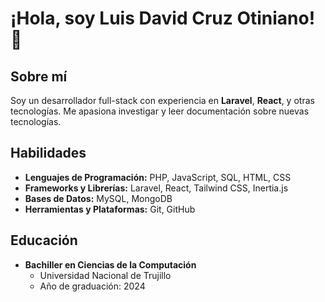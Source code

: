 # ¡Hola, soy Luis David Cruz Otiniano! 👋

## Sobre mí
Soy un desarrollador full-stack con experiencia en **Laravel**, **React**, y otras tecnologías. Me apasiona investigar y leer documentación sobre nuevas tecnologías.

## Habilidades
- **Lenguajes de Programación:** PHP, JavaScript, SQL, HTML, CSS
- **Frameworks y Librerías:** Laravel, React, Tailwind CSS, Inertia.js
- **Bases de Datos:** MySQL, MongoDB
- **Herramientas y Plataformas:** Git, GitHub

## Educación
- **Bachiller en Ciencias de la Computación**
  - Universidad Nacional de Trujillo
  - Año de graduación: 2024
